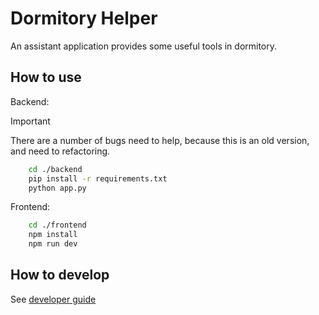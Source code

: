 # Dormitory Helper

An assistant application provides some useful tools in dormitory.

## How to use

Backend:
> [!IMPORTANT]
> There are a number of bugs need to help, because this is an old version, and need to refactoring.

```bash
    cd ./backend
    pip install -r requirements.txt
    python app.py
```

Frontend:
```bash
    cd ./frontend
    npm install
    npm run dev
```

## How to develop

See [developer guide](./docs/DEV.MD)